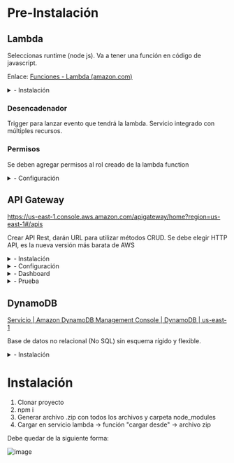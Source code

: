 # Pre-Instalación
## Lambda

Seleccionas runtime (node js). Va a tener una función en código de javascript.

Enlace: [Funciones - Lambda (amazon.com)](https://us-east-1.console.aws.amazon.com/lambda/home?region=us-east-1#/functions)


<details>
  <summary>- Instalación</summary>

  <p>
      Crear función lambda

  ![image](https://github.com/elJamesSnz/web-backend/assets/72090281/6934ce2c-7cfd-4316-99df-8bc60913c0af)


  </p>
  
  <p>
      Función lambda creada

  ![image](https://github.com/elJamesSnz/web-backend/assets/72090281/b1b868b4-05fe-4808-936d-da58ed3e2ed8)

  </p>
</details>
    


### Desencadenador

Trigger para lanzar evento que tendrá la lambda. Servicio integrado con múltiples recursos.

### Permisos

Se deben agregar permisos al rol creado de la lambda function

<details>
  <summary>- Configuración</summary>

  <p>
      Rol de ejecución

  ![image](https://github.com/elJamesSnz/web-backend/assets/72090281/a41b2aa6-1a88-4ebd-82b6-01d9c636b2a7)

  </p>
  
  <p>
      Crear política -> servicio DynamoDB -> permisos putitem deleteitem, etc.

  ![image](https://github.com/elJamesSnz/web-backend/assets/72090281/5b68bcf9-7983-4dc1-900c-f7503ef572a2)


  </p>

  <p>
      Agregar ARN(s) -> región de recursos, nombre de tabla

  ![image](https://github.com/elJamesSnz/web-backend/assets/72090281/1b3fbca4-0501-4e51-beb7-9b6c9d529940)


  </p>

  <p>
      Revisar y dar nombre a la política

  ![image](https://github.com/elJamesSnz/web-backend/assets/72090281/957fe56f-a32c-44bf-b47a-806dc8e65c75)


  </p>

  El JSON final inicial puede quedar de la sig forma:

    {
    	"Version": "2012-10-17",
    	"Statement": [
    		{
    			"Sid": "VisualEditor0",
    			"Effect": "Allow",
    			"Action": [
    				"dynamodb:PutItem",
    				"dynamodb:GetItem",
    				"dynamodb:UpdateItem",
    				"dynamodb:DeleteItem",
    				"dynamodb:Scan",
    				"dynamodb:Query"
    			],
    			"Resource": [
    				"arn:aws:dynamodb:us-east-1:767397985936:table/users",
    				"arn:aws:dynamodb:us-east-1:767397985936:table/users/index/username-index"
    			]
    		}
    	]
    }

</details>    


## API Gateway

https://us-east-1.console.aws.amazon.com/apigateway/home?region=us-east-1#/apis

Crear API Rest, darán URL para utilizar métodos CRUD. Se debe elegir HTTP API, es la nueva versión más barata de AWS

<details>
  <summary>- Instalación</summary>  
  <p>
      Función lambda creada

  ![image](https://github.com/elJamesSnz/web-backend/assets/72090281/b1b868b4-05fe-4808-936d-da58ed3e2ed8)

  </p>
</details>
    
<details>
  <summary>- Configuración</summary>  
  <p>
      Se debe integrar con la función lambda que creamos

  ![image](https://github.com/elJamesSnz/web-backend/assets/72090281/b377ba6d-4e12-40d2-a4d8-5622d23c4932)

  </p>

  <p>
      Se configura la ruta de invocación y qué lambda va a invocar

  ![image](https://github.com/elJamesSnz/web-backend/assets/72090281/65110ac5-d737-4551-a2fa-b54b51f63042)

  </p>

  <p>
      Se finaliza configuración

  ![image](https://github.com/elJamesSnz/web-backend/assets/72090281/94de5fd6-0575-4602-b26b-45ed7bf95c1a)

  </p>
  
</details>

<details>
  <summary>- Dashboard</summary>  
  <p>
      Se muestran las rutas del API Gateway

  ![image](https://github.com/elJamesSnz/web-backend/assets/72090281/9f7d4e3c-b168-4d82-afde-66ee4a004246)

  </p>
</details>

<details>
  <summary>- Prueba</summary>  
  <p>
      Se puede probar el recurso con la URL y la ruta de AWS

  ![image](https://github.com/elJamesSnz/web-backend/assets/72090281/4f88a006-0956-4f64-99aa-d252e7544477)

  </p>
</details>

## DynamoDB

[Servicio | Amazon DynamoDB Management Console | DynamoDB | us-east-1](https://us-east-1.console.aws.amazon.com/dynamodbv2/home?region=us-east-1#service)

Base de datos no relacional (No SQL) sin esquema rígido y flexible.

<details>
  <summary>- Instalación</summary>  
  <p>
      Crear tabla

  ![image](https://github.com/elJamesSnz/web-backend/assets/72090281/dd2ffd44-9a50-48af-971f-d9e0dc905123)


  </p>

  <p>
      agregar “id” como partition key

  ![image](https://github.com/elJamesSnz/web-backend/assets/72090281/4f3ed88c-8dd5-4dcd-a3da-ae4bee7f0837)


  </p>

  <p>
      Tabla final users

  ![image](https://github.com/elJamesSnz/web-backend/assets/72090281/29317b39-7429-4325-8784-491b01fdb8d6)


  </p>
</details>

# Instalación 

1. Clonar proyecto
2. npm i 
3. Generar archivo .zip con todos los archivos y carpeta node_modules
4. Cargar en servicio lambda -> función "cargar desde" -> archivo zip

Debe quedar de la siguiente forma:

![image](https://github.com/elJamesSnz/web-backend/assets/72090281/4096a1c8-094f-4b30-b47c-ef7e575d41ef)

